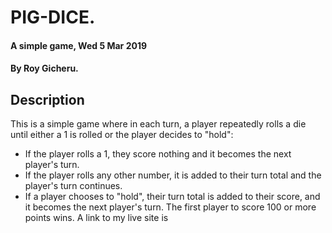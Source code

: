 # PIG-DICE.
#### A simple game,  Wed 5 Mar 2019
#### By Roy Gicheru.
## Description
This is a simple game where in each turn, a player repeatedly rolls a die until either a 1 is rolled or the player decides to "hold":

  * If the player rolls a 1, they score nothing and it becomes the next player's turn.
  * If the player rolls any other number, it is added to their turn total and the player's turn     continues.
  * If a player chooses to "hold", their turn total is added to their score, and it becomes the    next player's turn.
The first player to score 100 or more points wins. A link to my live site is
